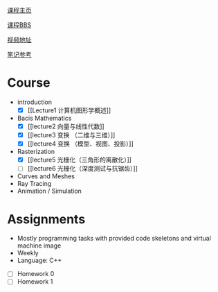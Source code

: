

[课程主页](https://sites.cs.ucsb.edu/~lingqi/teaching/games101.html)

[课程BBS](https://games-cn.org/forums/forum/graphics-intro/)

[视频地址](https://www.bilibili.com/video/BV1X7411F744)

[笔记参考](https://www.zhihu.com/column/c_1277336980535975936)
# Course

- introduction
	- [x] [[Lecture1 计算机图形学概述]]
- Bacis Mathematics
	- [x] [[lecture2 向量与线性代数]]
	- [x] [[lecture3 变换 （二维与三维）]]
	- [x] [[lecture4 变换 （模型、视图、投影）]]
- Rasterization
	- [x] [[lecture5 光栅化（三角形的离散化）]]
	- [ ] [[lecture6 光栅化（深度测试与抗锯齿）]]
- Curves and Meshes
- Ray Tracing
- Animation / Simulation

# Assignments

* Mostly programming tasks with provided code skeletons and virtual machine image
* Weekly
* Language: C++
- [ ] Homework 0
- [ ] Homework 1
